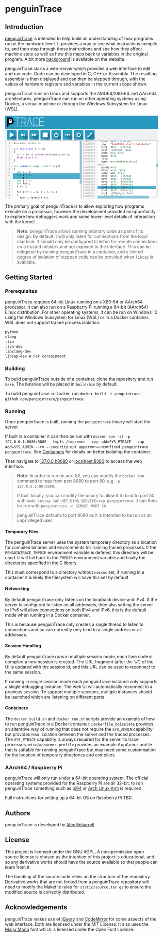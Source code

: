 # penguinTrace

## Introduction

[penguinTrace](https://penguintrace.org/) is intended to help build an understanding of how programs run at the hardware level. It provides a way to see what instructions compile to, and then step through those instructions and see how they affect machine state as well as how this maps back to variables in the original program. A bit more [background](https://penguintrace.org/2019/04/29/welcome-and-background.html) is available on the website.

penguinTrace starts a web-server which provides a web interface to edit and run code. Code can be developed in C, C++ or Assembly. The resulting assembly is then displayed and can then be stepped through, with the values of hardware registers and variables in the current scope shown.

penguinTrace runs on Linux and supports the AMD64/X86-64 and AArch64 architectures. penguinTrace can run on other operating systems using Docker, a virtual machine or through the Windows Subsystem for Linux (WSL).

![penguinTrace screenshot](misc/screenshot.png)

The primary goal of penguinTrace is to allow exploring how programs execute on a processor, however the development provided an opportunity to explore how debuggers work and some lower-level details of interaction with the kernel.

> **Note:** penguinTrace allows running arbitrary code as part of its design. By default it will only listen for connections from the local machine. It should only be configured to listen for remote connections on a trusted network and not exposed to the interface. This can be mitigated by running penguinTrace in a container, and a limited degree of isolation of stepped code can be provided when ```libcap``` is available.

## Getting Started

### Prerequisites

penguinTrace requires 64-bit Linux running on a X86-64 or AArch64 processor. It can also run on a Raspberry Pi running a 64-bit (AArch64) Linux distribution. For other operating systems, it can be run on Windows 10 using the Windows Subsystem for Linux (WSL) or in a Docker container. WSL does not support tracee process isolation.

```
python
clang
llvm
llvm-dev
libclang-dev
libcap-dev # For containment
```

### Building

To build penguinTrace outside of a container, clone the repository and run ```make```. The binaries will be placed in ```build/bin``` by default.

To build penguinTrace in Docker, run ```docker build -t penguintrace github.com/penguintrace/penguintrace```.

### Running

Once penguinTrace is built, running the ```penguintrace``` binary will start the server.

If built in a container it can then be run with ```docker run -it -p 127.0.0.1:8080:8080 --tmpfs /tmp:exec --cap-add=SYS_PTRACE --cap-add=SYS_ADMIN --rm --security-opt apparmor=unconfined penguintrace penguintrace```. See [Containers](#containers) for details on better isolating the container.

Then navigate to [127.0.0.1:8080](http://127.0.0.1:8080) or [localhost:8080](http://localhost:8080) to access the web interface.

> **Note:** In order to run on port 80, you can modify the `docker run` command to map from port 8080 to port 80, e.g. `-p 127.0.0.1:80:8080`.
>
> If built locally, you can modify the binary to allow it to bind to port 80 with `sudo setcap CAP_NET_BIND_SERVICE=+ep penguintrace`. It can then be run with `penguintrace -c SERVER_PORT 80`
>
> penguinTrace defaults to port 8080 as it is intended to be run as an unprivileged user.

#### Temporary Files

The penguinTrace server uses the system temporary directory as a location for compiled binaries and environments for running traced processes. If the ```PENGUINTRACE_TMPDIR``` environment variable is defined, this directory will be used. It will fall back to the ```TMPDIR``` environment variable and finally the directories specified in the C library.

This must correspond to a directory without ```noexec``` set, if running in a container it is likely the filesystem will have this set by default.

#### Networking

By default penguinTrace only listens on the loopback device and IPv4. If the server is configured to listen on all addresses, then also setting the server to IPv6 will allow connections on both IPv4 and IPv6, this is the default mode when running in a Docker container.

This is because penguinTrace only creates a single thread to listen to connections and so can currently only bind to a single address or all addresses.

#### Session Handling

By default penguinTrace runs in multiple session mode, each time code is compiled a new session is created. The URL fragment (after the '#') of the UI is updated with the session id, and this URL can be used to reconnect to the same session.

If running in single session mode each penguinTrace instance only supports a single debugging instance. The web UI will automatically reconnect to a previous session. To support multiple sessions, multiple instances should be launched which are listening on different ports.

#### Containers

The ```docker_build.sh``` and ```docker_run.sh``` scripts provide an example of how to run penguinTrace in a Docker container. ```Dockerfile_noisolate``` provides an alterative way of running that does not require the ```SYS_ADMIN``` capability but provides less isolation between the server and the traced processes. The ```SYS_PTRACE``` capability is always required for the server to trace processes. ```misc/apparmor-profile``` provides an example AppArmor profile that is suitable for running penguinTrace but may need some customisation for the location of temporary directories and compilers.

### AArch64 / Raspberry Pi

penguinTrace will only run under a 64-bit operating system. The official operating systems provided for the Raspberry Pi are all 32-bit, to run penguinTrace something such as [pi64](https://github.com/bamarni/pi64) or [Arch Linux Arm](https://archlinuxarm.org/platforms/armv8/broadcom/raspberry-pi-3) is required.

Full instructions for setting up a 64-bit OS on Raspberry Pi TBD.

## Authors

penguinTrace is developed by [Alex Beharrell](https://github.com/martiansoup).

## License

This project is licensed under the GNU AGPL. A non-permissive open source license is chosen as the intention of this project is educational, and so any derivative works should have the source available so that people can learn from it.

The bundling of the source code relies on the structure of the repository. Derivative works that are not forked from a penguinTrace repository will need to modify the Makefile rules for ```static/source.tar.gz``` to ensure the modified source is correctly distributed.

## Acknowledgements

penguinTrace makes use of [jQuery](https://jquery.com) and [CodeMirror](https://codemirror.net) for some aspects of the web interface. Both are licensed under the MIT License. It also uses the [Major Mono](http://www.emreparlak.com/major/) font which is licensed under the Open Font License.

